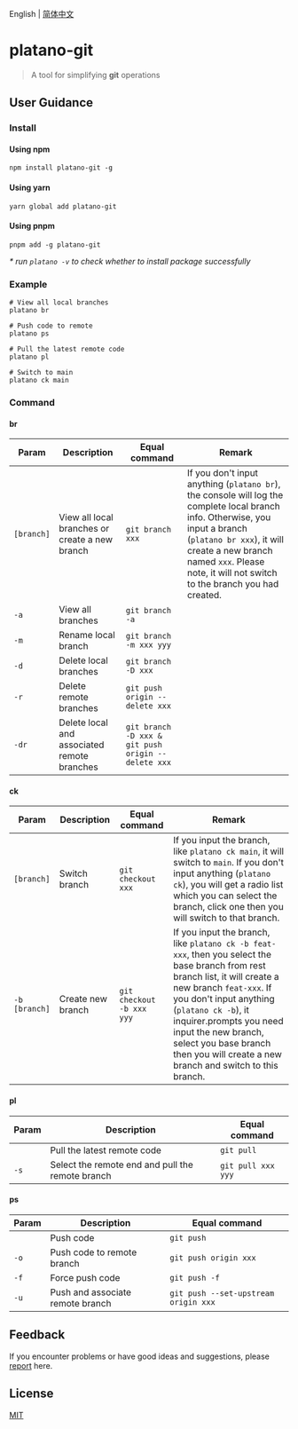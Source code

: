 English | [简体中文](README.zh-CN.md)

# platano-git

> A tool for simplifying **git** operations

## User Guidance

### Install

#### Using npm

```shell
npm install platano-git -g
```

#### Using yarn

```shell
yarn global add platano-git
```

#### Using pnpm

```shell
pnpm add -g platano-git
```

_\* run `platano -v` to check whether to install package successfully_

### Example

```shell
# View all local branches
platano br

# Push code to remote
platano ps

# Pull the latest remote code
platano pl

# Switch to main
platano ck main
```

### Command

#### br

| Param | Description | Equal command | Remark |
| --- | --- | --- | --- |
| `[branch]` | View all local branches or create a new branch | `git branch xxx` | If you don't input anything (`platano br`), the console will log the complete local branch info. Otherwise, you input a branch (`platano br xxx`), it will create a new branch named `xxx`. Please note, it will not switch to the branch you had created. |
| `-a` | View all branches | `git branch -a` |
| `-m` | Rename local branch | `git branch -m xxx yyy` |
| `-d` | Delete local branches | `git branch -D xxx` |
| `-r` | Delete remote branches | `git push origin --delete xxx` |
| `-dr` | Delete local and associated remote branches | `git branch -D xxx & git push origin --delete xxx` |

#### ck

| Param | Description | Equal command | Remark |
| --- | --- | --- | --- |
| `[branch]` | Switch branch | `git checkout xxx` | If you input the branch, like `platano ck main`, it will switch to `main`. If you don't input anything (`platano ck`), you will get a radio list which you can select the branch, click one then you will switch to that branch. |
| `-b [branch]` | Create new branch | `git checkout -b xxx yyy` | If you input the branch, like `platano ck -b feat-xxx`, then you select the base branch from rest branch list, it will create a new branch `feat-xxx`. If you don't input anything (`platano ck -b`), it inquirer.prompts you need input the new branch, select you base branch then you will create a new branch and switch to this branch. |




#### pl

| Param | Description | Equal command |  
| --- | --- | --- | 
| ` ` | Pull the latest remote code | `git pull` | 
| `-s` | Select the remote end and pull the remote branch | `git pull xxx yyy` | 

#### ps

| Param | Description | Equal command |  
| --- | --- | --- | 
| ` ` | Push code | `git push` | 
| `-o` | Push code to remote branch | `git push origin xxx` | 
| `-f` | Force push code | `git push -f` | 
| `-u` | Push and associate remote branch | `git push --set-upstream origin xxx` | 


## Feedback

If you encounter problems or have good ideas and suggestions, please [report](https://github.com/chouchouji/platano-git/issues) here.

## License

[MIT](LICENCE)